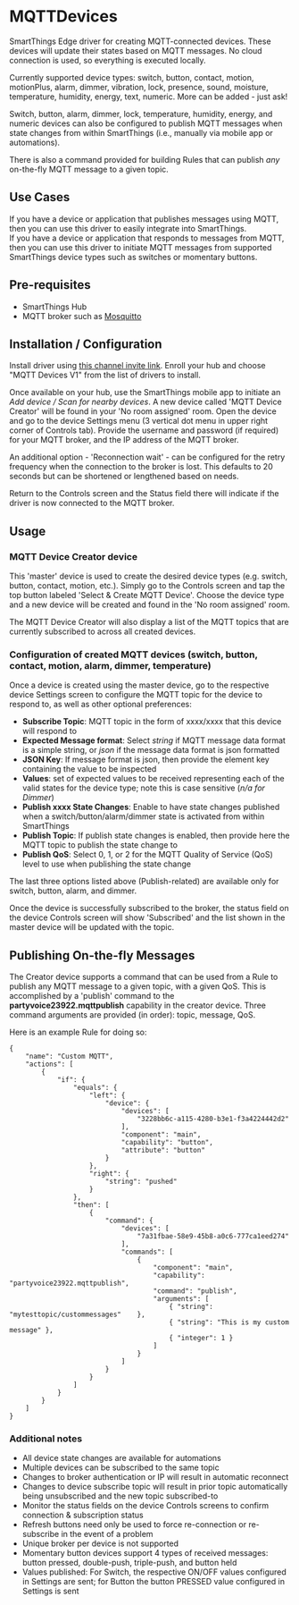 # MQTTDevices
SmartThings Edge driver for creating MQTT-connected devices.  These devices will update their states based on MQTT messages.  No cloud connection is used, so everything is executed locally.  

Currently supported device types:  switch, button, contact, motion, motionPlus, alarm, dimmer, vibration, lock, presence, sound, moisture, temperature, humidity, energy, text, numeric.  More can be added - just ask!

Switch, button, alarm, dimmer, lock, temperature, humidity, energy, and numeric devices can also be configured to publish MQTT messages when state changes from within SmartThings (i.e., manually via mobile app or automations).

There is also a command provided for building Rules that can publish *any* on-the-fly MQTT message to a given topic.

## Use Cases
If you have a device or application that publishes messages using MQTT, then you can use this driver to easily integrate into SmartThings.  
If you have a device or application that responds to messages from MQTT, then you can use this driver to initiate MQTT messages from supported SmartThings device types such as switches or momentary buttons.

## Pre-requisites
* SmartThings Hub
* MQTT broker such as [Mosquitto](https://mosquitto.org/)

## Installation / Configuration
Install driver using [this channel invite link](https://bestow-regional.api.smartthings.com/invite/Q1jP7BqnNNlL).  Enroll your hub and choose "MQTT Devices V1" from the list of drivers to install.

Once available on your hub, use the SmartThings mobile app to initiate an *Add device / Scan for nearby devices*. A new device called 'MQTT Device Creator' will be found in your 'No room assigned' room.  Open the device and go to the device Settings menu (3 vertical dot menu in upper right corner of Controls tab).  Provide the username and password (if required) for your MQTT broker, and the IP address of the MQTT broker.  

An additional option - 'Reconnection wait' - can be configured for the retry frequency when the connection to the broker is lost.  This defaults to 20 seconds but can be shortened or lengthened based on needs.

Return to the Controls screen and the Status field there will indicate if the driver is now connected to the MQTT broker.

## Usage
### MQTT Device Creator device
This 'master' device is used to create the desired device types (e.g. switch, button, contact, motion, etc.).  Simply go to the Controls screen and tap the top button labeled 'Select & Create MQTT Device'.  Choose the device type and a new device will be created and found in the 'No room assigned' room.

The MQTT Device Creator will also display a list of the MQTT topics that are currently subscribed to across all created devices.

### Configuration of created MQTT devices (switch, button, contact, motion, alarm, dimmer, temperature)
Once a device is created using the master device, go to the respective device Settings screen to configure the MQTT topic for the device to respond to, as well as other optional preferences:

* **Subscribe Topic**: MQTT topic in the form of xxxx/xxxx that this device will respond to
* **Expected Message format**: Select *string* if MQTT message data format is a simple string, or *json* if the message data format is json formatted
* **JSON Key**: If message format is json, then provide the element key containing the value to be inspected
* **Values**: set of expected values to be received representing each of the valid states for the device type; note this is case sensitive (*n/a for Dimmer*)
* **Publish xxxx State Changes**: Enable to have state changes published when a switch/button/alarm/dimmer state is activated from within SmartThings
* **Publish Topic**: If publish state changes is enabled, then provide here the MQTT topic to publish the state change to
* **Publish QoS**: Select 0, 1, or 2 for the MQTT Quality of Service (QoS) level to use when publishing the state change

The last three options listed above (Publish-related) are available only for switch, button, alarm, and dimmer.

Once the device is successfully subscribed to the broker, the status field on the device Controls screen will show 'Subscribed' and the list shown in the master device will be updated with the topic.

## Publishing On-the-fly Messages
The Creator device supports a command that can be used from a Rule to publish any MQTT message to a given topic, with a given QoS.  This is accomplished by a 'publish' command to the **partyvoice23922.mqttpublish** capability in the creator device.  Three command arguments are provided (in order): topic, message, QoS.

Here is an example Rule for doing so:
```
{
	"name": "Custom MQTT",
	"actions": [
		{
			"if": {
				"equals": {
					"left": {
						"device": {
							"devices": [
								"3228bb6c-a115-4280-b3e1-f3a4224442d2"
							],
							"component": "main",
							"capability": "button",
							"attribute": "button"
						}
					},
					"right": {
						"string": "pushed"
					}
				},
				"then": [
					{
						"command": {
							"devices": [
								"7a31fbae-58e9-45b8-a0c6-777ca1eed274"
							],
							"commands": [
								{
									"component": "main",
									"capability": "partyvoice23922.mqttpublish",
									"command": "publish",
									"arguments": [
										{ "string": "mytesttopic/custommessages"	},
										{ "string": "This is my custom message" },
										{ "integer": 1 }
									]
								}
							]
						}
					}
				]
			}
		}
	]
}
```

### Additional notes
* All device state changes are available for automations
* Multiple devices can be subscribed to the same topic
* Changes to broker authentication or IP will result in automatic reconnect
* Changes to device subscribe topic will result in prior topic automatically being unsubscribed and the new topic subscribed-to
* Monitor the status fields on the device Controls screens to confirm connection & subscription status
* Refresh buttons need only be used to force re-connection or re-subscribe in the event of a problem
* Unique broker per device is not supported
* Momentary button devices support 4 types of received messages: button pressed, double-push, triple-push, and button held
* Values published: For Switch, the respective ON/OFF values configured in Settings are sent; for Button the button PRESSED value configured in Settings is sent

